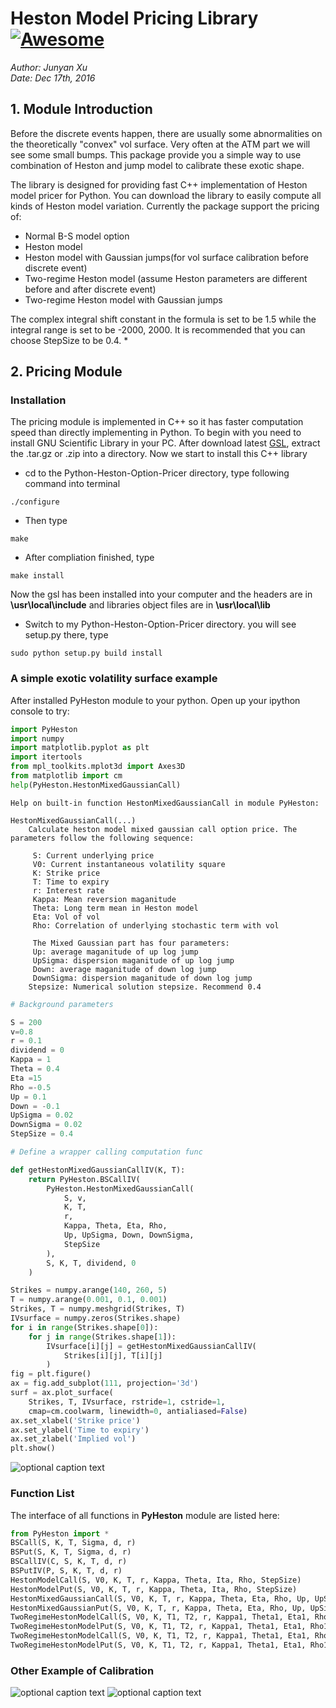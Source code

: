 
# Heston Model Pricing Library[![Awesome](https://cdn.rawgit.com/sindresorhus/awesome/d7305f38d29fed78fa85652e3a63e154dd8e8829/media/badge.svg)](https://github.com/sindresorhus/awesome)


_Author: Junyan Xu_  
_Date:   Dec 17th, 2016_  


## 1. Module Introduction

Before the discrete events happen, there are usually some abnormalities on the theoretically "convex" vol surface. Very often at the ATM part we will see some small bumps. This package provide you a simple way to use combination of Heston and jump model to calibrate these exotic shape.

The library is designed for providing fast C++ implementation of Heston model pricer for Python. You can download the library to easily compute all kinds of Heston model variation. Currently the package support the pricing of:
* Normal B-S model option
* Heston model
* Heston model with Gaussian jumps(for vol surface calibration before discrete event)
* Two-regime Heston model (assume Heston parameters are different before and after discrete event)
* Two-regime Heston model with Gaussian jumps

The complex integral shift constant in the formula is set to be 1.5 while the integral range is set to be -2000, 2000. It is recommended that you can choose StepSize to be 0.4. * 

## 2. Pricing Module

### Installation
The pricing module is implemented in C++ so it has faster computation speed than directly implementing in Python. To begin with you need to install GNU Scientific Library in your PC. After download latest [GSL](http://ftp://ftp.gnu.org/gnu/gsl/), extract the .tar.gz or .zip into a directory. Now we start to install this C++ library

* cd to the Python-Heston-Option-Pricer directory, type following command into terminal
```
./configure
```

* Then type
```
make
```

* After compliation finished, type
```
make install
```
Now the gsl has been installed into your computer and the headers are in **\usr\local\include** and libraries object files are in **\usr\local\lib**

* Switch to my Python-Heston-Option-Pricer directory. you will see setup.py there, type
```
sudo python setup.py build install
```

### A simple exotic volatility surface example

After installed PyHeston module to your python. Open up your ipython console to try:
```python
import PyHeston
import numpy
import matplotlib.pyplot as plt
import itertools
from mpl_toolkits.mplot3d import Axes3D
from matplotlib import cm
help(PyHeston.HestonMixedGaussianCall)
```


    Help on built-in function HestonMixedGaussianCall in module PyHeston:

    HestonMixedGaussianCall(...)
        Calculate heston model mixed gaussian call option price. The parameters follow the following sequence:

         S: Current underlying price
         V0: Current instantaneous volatility square
         K: Strike price
         T: Time to expiry
         r: Interest rate
         Kappa: Mean reversion maganitude
         Theta: Long term mean in Heston model
         Eta: Vol of vol
         Rho: Correlation of underlying stochastic term with vol

         The Mixed Gaussian part has four parameters:
         Up: average maganitude of up log jump
         UpSigma: dispersion maganitude of up log jump
         Down: average maganitude of down log jump
         DownSigma: dispersion maganitude of down log jump
        Stepsize: Numerical solution stepsize. Recommend 0.4

```python
# Background parameters

S = 200
v=0.8
r = 0.1
dividend = 0
Kappa = 1
Theta = 0.4
Eta =15
Rho =-0.5
Up = 0.1
Down = -0.1
UpSigma = 0.02
DownSigma = 0.02
StepSize = 0.4

# Define a wrapper calling computation func

def getHestonMixedGaussianCallIV(K, T):
    return PyHeston.BSCallIV(
        PyHeston.HestonMixedGaussianCall(
            S, v,
            K, T,
            r,
            Kappa, Theta, Eta, Rho,
            Up, UpSigma, Down, DownSigma,
            StepSize
        ),
        S, K, T, dividend, 0
    )

Strikes = numpy.arange(140, 260, 5)
T = numpy.arange(0.001, 0.1, 0.001)
Strikes, T = numpy.meshgrid(Strikes, T)
IVsurface = numpy.zeros(Strikes.shape)
for i in range(Strikes.shape[0]):
    for j in range(Strikes.shape[1]):
        IVsurface[i][j] = getHestonMixedGaussianCallIV(
            Strikes[i][j], T[i][j]
        )
fig = plt.figure()
ax = fig.add_subplot(111, projection='3d')
surf = ax.plot_surface(
    Strikes, T, IVsurface, rstride=1, cstride=1,
    cmap=cm.coolwarm, linewidth=0, antialiased=False)
ax.set_xlabel('Strike price')
ax.set_ylabel('Time to expiry')
ax.set_zlabel('Implied vol')
plt.show()
```
![optional caption text](figures/IVsurface.png)

### Function List

The interface of all functions in **PyHeston** module are listed here:
```python
from PyHeston import *
BSCall(S, K, T, Sigma, d, r)
BSPut(S, K, T, Sigma, d, r)
BSCallIV(C, S, K, T, d, r)
BSPutIV(P, S, K, T, d, r)
HestonModelCall(S, V0, K, T, r, Kappa, Theta, Ita, Rho, StepSize)
HestonModelPut(S, V0, K, T, r, Kappa, Theta, Ita, Rho, StepSize)
HestonMixedGaussianCall(S, V0, K, T, r, Kappa, Theta, Eta, Rho, Up, UpSigma, Down, DownSigma, StepSize)
HestonMixedGaussianPut(S, V0, K, T, r, Kappa, Theta, Eta, Rho, Up, UpSigma, Down, DownSigma, StepSize)
TwoRegimeHestonModelCall(S, V0, K, T1, T2, r, Kappa1, Theta1, Eta1, Rho1, Kappa2, Theta2, Eta2, Rho2, StepSize)
TwoRegimeHestonModelPut(S, V0, K, T1, T2, r, Kappa1, Theta1, Eta1, Rho1, Kappa, Theta2, Eta2, Rho2, StepSize)
TwoRegimeHestonModelCall(S, V0, K, T1, T2, r, Kappa1, Theta1, Eta1, Rho1, Kappa2, Theta2, Eta2, Rho2, StepSize)
TwoRegimeHestonModelPut(S, V0, K, T1, T2, r, Kappa1, Theta1, Eta1, Rho1, Kappa2, Theta2, Eta2, Rho2, StepSize)
```

### Other Example of Calibration
![optional caption text](figures/test1.png)
![optional caption text](figures/test2.png)
